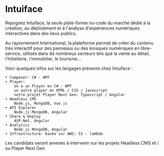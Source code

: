 # Intuiface

Rejoignez Intuiface, la seule plate-forme no-code du marché dédié à la création, au déploiement et à l'analyse d'expériences numériques interactives dans des lieux publics.

Au rayonnement International, la plateforme permet de créer du contenu très interactif pour des panneaux ou des kiosques numériques en libre-service, utilisés dans de nombreux secteurs tels que la vente au détail, l'hôtellerie, l'immobilier, le tourisme...

Voici quelques infos sur les langages présents chez Intuiface :
   
    • Composer: C# - WPF
    • Player:
        on a un Player en C# - WPF
        un autre player en HTML / CSS / Javascript
        notre projet Player Next Gen: Typescript / Angular
    • Headless CMS
        Node.js, MongoDB, Vue.js
    • API Explorer
        Node.js MongoDB, Angular
    • Share & Deploy 
        ASP.Net, Angular
    • Analytics
        Node.js MongoDB, Angular
    • Infrastructure: basée sur AWS: S3 - lambda
 
Les candidats seront amenés à intervenir sur les projets Headless CMS et / ou Player Next Gen.
